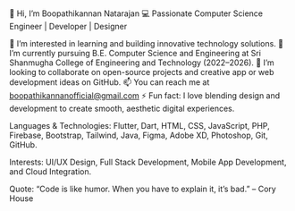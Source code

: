 👋 Hi, I’m Boopathikannan Natarajan
💻 Passionate Computer Science Engineer | Developer | Designer

👀 I’m interested in learning and building innovative technology solutions.
🌱 I’m currently pursuing B.E. Computer Science and Engineering at Sri Shanmugha College of Engineering and Technology (2022–2026).
💞️ I’m looking to collaborate on open-source projects and creative app or web development ideas on GitHub.
📫 You can reach me at boopathikannanofficial@gmail.com
⚡ Fun fact: I love blending design and development to create smooth, aesthetic digital experiences.

Languages & Technologies: Flutter, Dart, HTML, CSS, JavaScript, PHP, Firebase, Bootstrap, Tailwind, Java, Figma, Adobe XD, Photoshop, Git, GitHub.

Interests: UI/UX Design, Full Stack Development, Mobile App Development, and Cloud Integration.

Quote: “Code is like humor. When you have to explain it, it’s bad.” – Cory House
